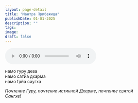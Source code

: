 ```yaml
---
layout: page-detail
title: "Мантра Прибежища"
publishDate: 01-01-2025
description: ""
tags:
image:
draft: false
---
```


<audio title=" - Мантра Прибежища.mp3" src="https://filer-api.advayta.org/v1.0/public/files/72686" controls=""></audio>

намо гуру дева  
 намо сатйа дхарма  
 намо fрйа саyгха 

_Почтение Гуру, почтение истинной Дхарме, почтение святой_  
 _Сангхе!_ 

  
